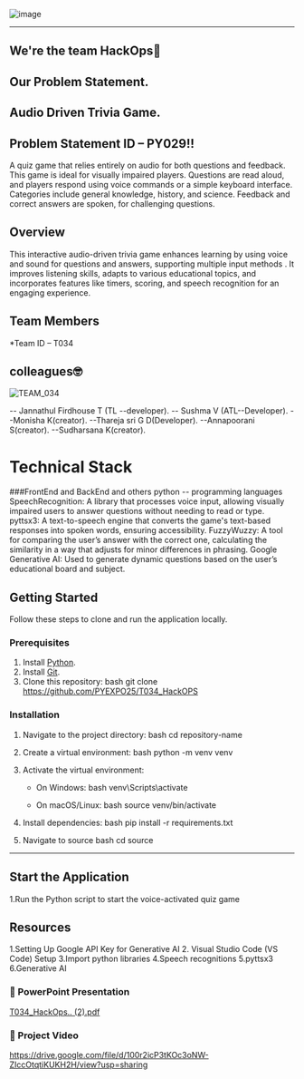 ![image](https://github.com/user-attachments/assets/e6b15b39-7c40-4623-95b6-d2205bab6dfb)


--- 
## We're the team HackOps🎏

## Our Problem Statement.
## Audio Driven Trivia Game.

## Problem Statement ID – PY029!!

 A quiz game that relies entirely on audio for both questions and feedback. This game is ideal for visually impaired players. Questions are read aloud, and players respond using voice commands or a simple keyboard interface. Categories include general knowledge, history, and science. Feedback and correct answers are spoken,  for challenging questions.

## Overview
This interactive audio-driven trivia game enhances learning by using voice and sound for questions and answers, supporting multiple input methods . It improves listening skills, adapts to various educational topics, and incorporates features like timers, scoring, and speech recognition for an engaging experience.




 
## Team Members

*Team ID – T034

## colleagues🤓

![TEAM_034](https://drive.google.com/file/d/1_V1Kdo2qwz9fv90lUvYDSYyovTtE6gE8/view?usp=sharing)


 -- Jannathul Firdhouse T (TL --developer).
 -- Sushma V (ATL--Developer).
 --Monisha K(creator).
 --Thareja sri G D(Developer).
 --Annapoorani S(creator).
 --Sudharsana K(creator).

# Technical Stack

###FrontEnd and BackEnd and others
python -- programming languages
SpeechRecognition: A library that processes voice input, allowing visually impaired users to answer questions without needing to read or type.
pyttsx3: A text-to-speech engine that converts the game's text-based responses into spoken words, ensuring accessibility.
FuzzyWuzzy: A tool for comparing the user’s answer with the correct one, calculating the similarity in a way that adjusts for minor differences in phrasing.
Google Generative AI: Used to generate dynamic questions based on the user’s educational board and subject.


## Getting Started

Follow these steps to clone and run the application locally.

### Prerequisites

1. Install [Python](https://www.python.org/downloads/).
2. Install [Git](https://git-scm.com/).
3. Clone this repository:
   bash
   git clone  https://github.com/PYEXPO25/T034_HackOPS

### Installation

1. Navigate to the project directory:
   bash
   cd repository-name
   
2. Create a virtual environment:
   bash
   python -m venv venv
   
3. Activate the virtual environment:
   - On Windows:
     bash
     venv\Scripts\activate
     
   - On macOS/Linux:
     bash
     source venv/bin/activate
     
4. Install dependencies:
   bash
   pip install -r requirements.txt
   
5. Navigate to source
   bash
   cd source
   

---

## Start the Application

1.Run the Python script to start the voice-activated quiz game


## Resources
1.Setting Up Google API Key for Generative AI
2. Visual Studio Code (VS Code) Setup
3.Import python libraries
4.Speech recognitions
5.pyttsx3
6.Generative AI

### 📄 PowerPoint Presentation
[T034_HackOps.. (2).pdf](https://github.com/user-attachments/files/18921964/T034_HackOps.2.pdf)


### 🎥 Project Video

https://drive.google.com/file/d/100r2icP3tKOc3oNW-ZIccOtqtiKUKH2H/view?usp=sharing

 
